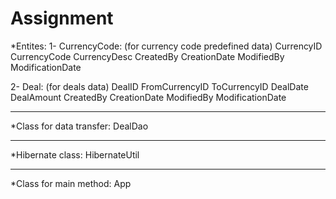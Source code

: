 # Assignment

*Entites:
1- CurrencyCode: (for currency code predefined data)
  CurrencyID 
	CurrencyCode 
	CurrencyDesc 
	CreatedBy
	CreationDate 
	ModifiedBy 
	ModificationDate 
  
2- Deal: (for deals data)
  DealID
	FromCurrencyID 
	ToCurrencyID 
	DealDate 
	DealAmount 
	CreatedBy 
	CreationDate 
	ModifiedBy 
	ModificationDate
  
---------------------  
*Class for data transfer:
  DealDao

---------------------
*Hibernate class:
  HibernateUtil

---------------------
*Class for main method:
  App

  



